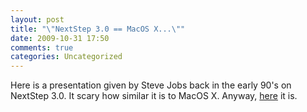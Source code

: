 ```yaml
---
layout: post
title: "\"NextStep 3.0 == MacOS X...\""
date: 2009-10-31 17:50
comments: true
categories: Uncategorized
---
```

Here is a presentation given by Steve Jobs back in the early 90's on NextStep 3.0. It scary how similar it is to MacOS X. Anyway, <a href="http://www.rlb3.com/jobs_NS30_demo_large.mov">here</a> it is.
